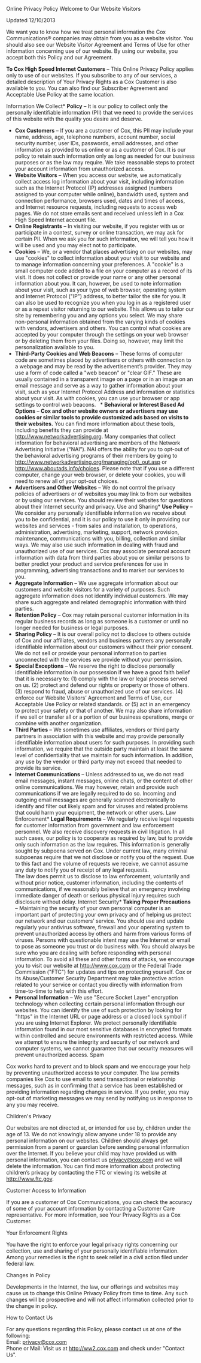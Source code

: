 Online Privacy Policy Welcome to Our Website Visitors

Updated 12/10/2013

We want you to know how we treat personal information the Cox Communications® companies may obtain from you as a website visitor. You should also see our Website Visitor Agreement and Terms of Use for other information concerning use of our website. By using our website, you accept both this Policy and our Agreement.

**To Cox High Speed Internet Customers** – This Online Privacy Policy applies only to use of our websites. If you subscribe to any of our services, a detailed description of Your Privacy Rights as a Cox Customer is also available to you. You can also find our Subscriber Agreement and Acceptable Use Policy at the same location.

Information We Collect*   **Policy** – It is our policy to collect only the personally identifiable information (PII) that we need to provide the services of this website with the quality you desire and deserve.
*   **Cox Customers** – If you are a customer of Cox, this PII may include your name, address, age, telephone numbers, account number, social security number, user IDs, passwords, email addresses, and other information as provided to us online or as a customer of Cox. It is our policy to retain such information only as long as needed for our business purposes or as the law may require. We take reasonable steps to protect your account information from unauthorized access.
*   **Website Visitors** – When you access our website, we automatically collect access log information about your visit, including information such as the Internet Protocol (IP) addresses assigned (numbers assigned to your computer while online), bandwidth used, system and connection performance, browsers used, dates and times of access, and Internet resource requests, including requests to access web pages. We do not store emails sent and received unless left in a Cox High Speed Internet account file.
*   **Online Registrants** – In visiting our website, if you register with us or participate in a contest, survey or online transaction, we may ask for certain PII. When we ask you for such information, we will tell you how it will be used and you may elect not to participate.
*   **Cookies** – We, or a vendor that places advertising on our websites, may use "cookies" to collect information about your visit to our website and to manage information concerning your preferences. A "cookie" is a small computer code added to a file on your computer as a record of its visit. It does not collect or provide your name or any other personal information about you. It can, however, be used to note information about your visit, such as your type of web browser, operating system and Internet Protocol ("IP") address, to better tailor the site for you. It can also be used to recognize you when you log in as a registered user or as a repeat visitor returning to our website. This allows us to tailor our site by remembering you and any options you select. We may share non-personal information obtained from the varying kinds of cookies with vendors, advertisers and others. You can control what cookies are accepted by your computer through the settings on your web browser or by deleting them from your files. Doing so, however, may limit the personalization available to you.
*   **Third-Party Cookies and Web Beacons** – These forms of computer code are sometimes placed by advertisers or others with connection to a webpage and may be read by the advertisement’s provider. They may use a form of code called a "web beacon" or "clear GIF." These are usually contained in a transparent image on a page or in an image on an email message and serve as a way to gather information about your visit, such as your Internet Protocol Address and information or statistics about your visit. As with cookies, you can use your browser or app settings to control web beacons.
  *   **Behavioral or Interest Based Ad Options** – **Cox and other website owners or advertisers may use cookies or similar tools to provide customized ads based on visits to their websites.** You can find more information about these tools, including benefits they can provide at http://www.networkadvertising.org. Many companies that collect information for behavioral advertising are members of the Network Advertising Initiative (“NAI”). NAI offers the ability for you to opt-out of the behavioral advertising programs of their members by going to http://www.networkadvertising.org/managing/opt\_out.asp or http://www.aboutads.info/choices. Please note that if you use a different computer, change your web browser, or delete your cookies, you will need to renew all of your opt-out choices.
*   **Advertisers and Other Websites** – We do not control the privacy policies of advertisers or of websites you may link to from our websites or by using our services. You should review their websites for questions about their Internet security and privacy.
Use and Sharing*   **Use Policy** – We consider any personally identifiable information we receive about you to be confidential, and it is our policy to use it only in providing our websites and services - from sales and installation, to operations, administration, advertising, marketing, support, network provision, maintenance, communications with you, billing, collection and similar ways. We may also use such information in dealing with fraud and unauthorized use of our services. Cox may associate personal account information with data from third parties about you or similar persons to better predict your product and service preferences for use in programming, advertising transactions and to market our services to you.
*   **Aggregate Information** – We use aggregate information about our customers and website visitors for a variety of purposes. Such aggregate information does not identify individual customers. We may share such aggregate and related demographic information with third parties.
*   **Retention Policy** – Cox may retain personal customer information in its regular business records as long as someone is a customer or until no longer needed for business or legal purposes.
*   **Sharing Policy** – It is our overall policy not to disclose to others outside of Cox and our affiliates, vendors and business partners any personally identifiable information about our customers without their prior consent. We do not sell or provide your personal information to parties unconnected with the services we provide without your permission.
*   **Special Exceptions** – We reserve the right to disclose personally identifiable information in our possession if we have a good faith belief that it is necessary to: (1) comply with the law or legal process served on us. (2) protect and defend our rights or property or those of others. (3) respond to fraud, abuse or unauthorized use of our services. (4) enforce our Website Visitors’ Agreement and Terms of Use, our Acceptable Use Policy or related standards. or (5) act in an emergency to protect your safety or that of another. We may also share information if we sell or transfer all or a portion of our business operations, merge or combine with another organization.
*   **Third Parties** – We sometimes use affiliates, vendors or third party partners in association with this website and may provide personally identifiable information about users for such purposes. In providing such information, we require that the outside party maintain at least the same level of confidentiality that we maintain for such information. In addition, any use by the vendor or third party may not exceed that needed to provide its service.
*   **Internet Communications** – Unless addressed to us, we do not read email messages, instant messages, online chats, or the content of other online communications. We may however, retain and provide such communications if we are legally required to do so. Incoming and outgoing email messages are generally scanned electronically to identify and filter out likely spam and for viruses and related problems that could harm your equipment, the network or other users.
Law Enforcement*   **Legal Requirements** – We regularly receive legal requests for customer information from government and law enforcement personnel. We also receive discovery requests in civil litigation. In all such cases, our policy is to cooperate as required by law, but to provide only such information as the law requires. This information is generally sought by subpoena served on Cox. Under current law, many criminal subpoenas require that we not disclose or notify you of the request. Due to this fact and the volume of requests we receive, we cannot assume any duty to notify you of receipt of any legal requests.  
    The law does permit us to disclose to law enforcement, voluntarily and without prior notice, customer information, including the contents of communications, if we reasonably believe that an emergency involving immediate danger of death or serious physical injury requires such disclosure without delay.
Internet Security*   **Taking Proper Precautions** – Maintaining the security of your own personal computer is an important part of protecting your own privacy and of helping us protect our network and our customers’ service. You should use and update regularly your antivirus software, firewall and your operating system to prevent unauthorized access by others and harm from various forms of viruses. Persons with questionable intent may use the Internet or email to pose as someone you trust or do business with. You should always be sure who you are dealing with before responding with personal information. To avoid all these and other forms of attacks, we encourage you to visit our website at http://www.cox.com or the Federal Trade Commission ("FTC") for updates and tips on protecting yourself. Cox or its Abuse/Customer Security Department may take protective action related to your service or contact you directly with information from time-to-time to help with this effort.
*   **Personal Information** – We use "Secure Socket Layer" encryption technology when collecting certain personal information through our websites. You can identify the use of such protection by looking for "https" in the Internet URL or page address or a closed lock symbol if you are using Internet Explorer. We protect personally identifiable information found in our most sensitive databases in encrypted formats within controlled and secure environments with restricted access. While we attempt to ensure the integrity and security of our network and computer systems, we cannot guarantee that our security measures will prevent unauthorized access.
Spam

Cox works hard to prevent and to block spam and we encourage your help by preventing unauthorized access to your computer. The law permits companies like Cox to use email to send transactional or relationship messages, such as in confirming that a service has been established or providing information regarding changes in service. If you prefer, you may opt-out of marketing messages we may send by notifying us in response to any you may receive.

Children's Privacy

Our websites are not directed at, or intended for use by, children under the age of 13. We do not knowingly allow anyone under 18 to provide any personal information on our websites. Children should always get permission from a parent or guardian before sending personal information over the Internet. If you believe your child may have provided us with personal information, you can contact us privacy@cox.com and we will delete the information. You can find more information about protecting children’s privacy by contacting the FTC or viewing its website at http://www.ftc.gov.

Customer Access to Information

If you are a customer of Cox Communications, you can check the accuracy of some of your account information by contacting a Customer Care representative. For more information, see Your Privacy Rights as a Cox Customer.

Your Enforcement Rights

You have the right to enforce your legal privacy rights concerning our collection, use and sharing of your personally identifiable information. Among your remedies is the right to seek relief in a civil action filed under federal law.

Changes in Policy

Developments in the Internet, the law, our offerings and websites may cause us to change this Online Privacy Policy from time to time. Any such changes will be prospective and will not affect information collected prior to the change in policy.

How to Contact Us

For any questions regarding this Policy, please contact us at one of the following:  
Email: privacy@cox.com  
Phone or Mail: Visit us at http://ww2.cox.com and check under "Contact Us".